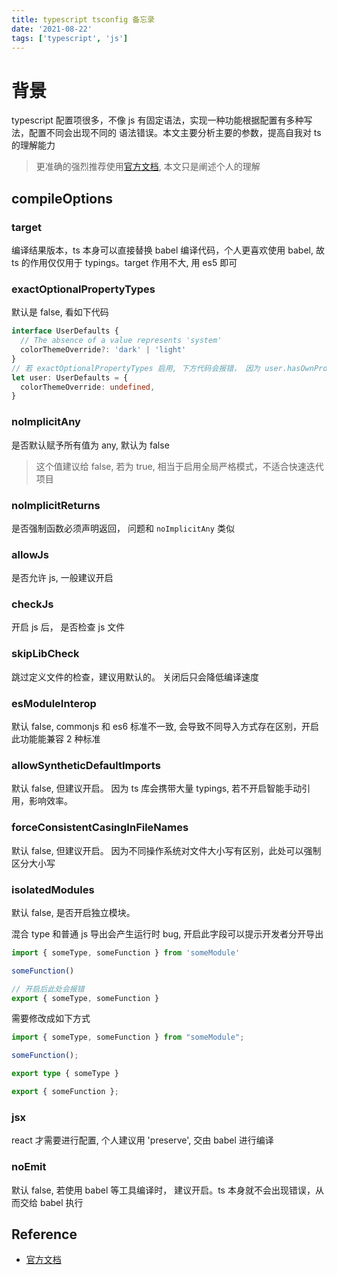 ```yaml
---
title: typescript tsconfig 备忘录
date: '2021-08-22'
tags: ['typescript', 'js']
---
```


# 背景

typescript 配置项很多，不像 js 有固定语法，实现一种功能根据配置有多种写法，配置不同会出现不同的
语法错误。本文主要分析主要的参数，提高自我对 ts 的理解能力

> 更准确的强烈推荐使用[官方文档](https://www.typescriptlang.org/tsconfig), 本文只是阐述个人的理解

## compileOptions

### target

编译结果版本，ts 本身可以直接替换 babel 编译代码，个人更喜欢使用 babel, 故 ts 的作用仅仅用于 typings。target 作用不大, 用 es5 即可

### exactOptionalPropertyTypes

默认是 false, 看如下代码

```typescript
interface UserDefaults {
  // The absence of a value represents 'system'
  colorThemeOverride?: 'dark' | 'light'
}
// 若 exactOptionalPropertyTypes 启用, 下方代码会报错， 因为 user.hasOwnProperty('colorThemeOverride') 为true
let user: UserDefaults = {
  colorThemeOverride: undefined,
}
```

### noImplicitAny

是否默认赋予所有值为 any, 默认为 false

> 这个值建议给 false, 若为 true, 相当于启用全局严格模式，不适合快速迭代项目

### noImplicitReturns

是否强制函数必须声明返回， 问题和 `noImplicitAny` 类似

### allowJs

是否允许 js, 一般建议开启

### checkJs

开启 js 后， 是否检查 js 文件

### skipLibCheck

跳过定义文件的检查，建议用默认的。 关闭后只会降低编译速度

### esModuleInterop

默认 false, commonjs 和 es6 标准不一致, 会导致不同导入方式存在区别，开启此功能能兼容 2 种标准

### allowSyntheticDefaultImports

默认 false, 但建议开启。 因为 ts 库会携带大量 typings, 若不开启智能手动引用，影响效率。

### forceConsistentCasingInFileNames

默认 false, 但建议开启。 因为不同操作系统对文件大小写有区别，此处可以强制区分大小写

### isolatedModules

默认 false, 是否开启独立模块。

混合 type 和普通 js 导出会产生运行时 bug, 开启此字段可以提示开发者分开导出

```typescript
import { someType, someFunction } from 'someModule'

someFunction()

// 开启后此处会报错
export { someType, someFunction }
```

需要修改成如下方式

```typescript
import { someType, someFunction } from "someModule";

someFunction();

export type { someType }

export { someFunction };
```

### jsx

react 才需要进行配置, 个人建议用 'preserve', 交由 babel 进行编译

### noEmit

默认 false, 若使用 babel 等工具编译时， 建议开启。ts 本身就不会出现错误，从而交给 babel 执行

## Reference

- [官方文档](https://www.typescriptlang.org/tsconfig)
